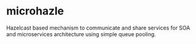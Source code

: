 # microhazle
Hazelcast based mechanism to communicate and share services for SOA and microservices architecture using simple queue pooling.
